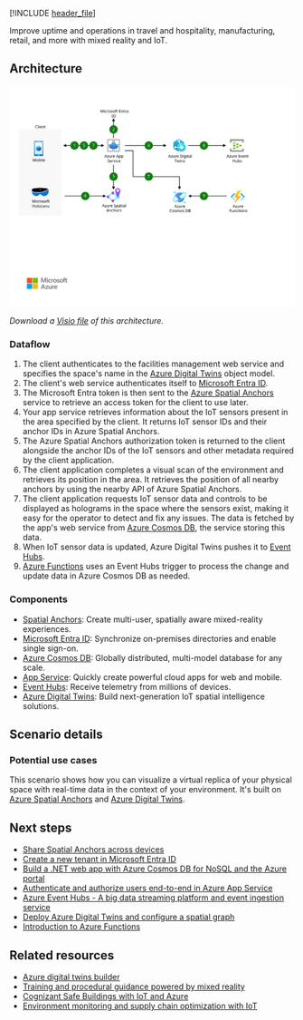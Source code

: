 [!INCLUDE [header_file](../../../includes/sol-idea-header.md)]

Improve uptime and operations in travel and hospitality, manufacturing, retail, and more with mixed reality and IoT.

## Architecture

![Diagram that shows facilities management powered by mixed reality and I o T.](../media/facilities-management-powered-by-mixed-reality-and-iot.svg)

*Download a [Visio file](https://arch-center.azureedge.net/facilities-management-powered-by-mixed-reality-and-iot.vsdx) of this architecture.*

### Dataflow

1. The client authenticates to the facilities management web service and specifies the space's name in the [Azure Digital Twins](/azure/digital-twins) object model.
1. The client's web service authenticates itself to [Microsoft Entra ID](/azure/active-directory).
1. The Microsoft Entra token is then sent to the [Azure Spatial Anchors](/azure/spatial-anchors) service to retrieve an access token for the client to use later.
1. Your app service retrieves information about the IoT sensors present in the area specified by the client. It returns IoT sensor IDs and their anchor IDs in Azure Spatial Anchors.
1. The Azure Spatial Anchors authorization token is returned to the client alongside the anchor IDs of the IoT sensors and other metadata required by the client application.
1. The client application completes a visual scan of the environment and retrieves its position in the area. It retrieves the position of all nearby anchors by using the nearby API of Azure Spatial Anchors.
1. The client application requests IoT sensor data and controls to be displayed as holograms in the space where the sensors exist, making it easy for the operator to detect and fix any issues. The data is fetched by the app's web service from [Azure Cosmos DB](/azure/cosmos-db), the service storing this data.
1. When IoT sensor data is updated, Azure Digital Twins pushes it to [Event Hubs](/azure/event-hubs).
1. [Azure Functions](/azure/azure-functions) uses an Event Hubs trigger to process the change and update data in Azure Cosmos DB as needed.

### Components

* [Spatial Anchors](https://azure.microsoft.com/services/spatial-anchors): Create multi-user, spatially aware mixed-reality experiences.
* [Microsoft Entra ID](https://azure.microsoft.com/services/active-directory): Synchronize on-premises directories and enable single sign-on.
* [Azure Cosmos DB](https://azure.microsoft.com/services/cosmos-db): Globally distributed, multi-model database for any scale.
* [App Service](/azure/well-architected/service-guides/app-service-web-apps): Quickly create powerful cloud apps for web and mobile.
* [Event Hubs](https://azure.microsoft.com/services/event-hubs): Receive telemetry from millions of devices.
* [Azure Digital Twins](https://azure.microsoft.com/services/digital-twins): Build next-generation IoT spatial intelligence solutions.

## Scenario details

### Potential use cases

This scenario shows how you can visualize a virtual replica of your physical space with real-time data in the context of your environment. It's built on [Azure Spatial Anchors](https://azure.microsoft.com/services/spatial-anchors) and [Azure Digital Twins](https://azure.microsoft.com/services/digital-twins).

## Next steps

* [Share Spatial Anchors across devices](/azure/spatial-anchors/tutorials/tutorial-share-anchors-across-devices)
* [Create a new tenant in Microsoft Entra ID](/azure/active-directory/fundamentals/active-directory-access-create-new-tenant)
* [Build a .NET web app with Azure Cosmos DB for NoSQL and the Azure portal](/azure/cosmos-db/create-sql-api-dotnet)
* [Authenticate and authorize users end-to-end in Azure App Service](/azure/app-service/app-service-web-tutorial-auth-aad)
* [Azure Event Hubs - A big data streaming platform and event ingestion service](/azure/event-hubs/event-hubs-about)
* [Deploy Azure Digital Twins and configure a spatial graph](/azure/digital-twins/tutorial-facilities-setup)
* [Introduction to Azure Functions](/azure/azure-functions/functions-overview)

## Related resources

* [Azure digital twins builder](../../solution-ideas/articles/azure-digital-twins-builder.yml)
* [Training and procedural guidance powered by mixed reality](../../solution-ideas/articles/training-and-procedural-guidance-powered-by-mixed-reality.yml)
* [Cognizant Safe Buildings with IoT and Azure](../../solution-ideas/articles/safe-buildings.yml)
* [Environment monitoring and supply chain optimization with IoT](../../solution-ideas/articles/environment-monitoring-and-supply-chain-optimization.yml)
